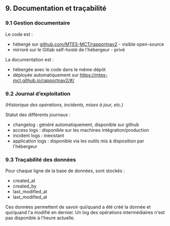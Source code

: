 ## 9. Documentation et traçabilité

### 9.1 Gestion documentaire

Le code est :
- hébergé sur [github.com/MTES-MCT/rapportnav2](https://github.com/MTES-MCT/rapportnav2) - visible open-source
- mirroré sur le Gitlab self-hosté de l'hébergeur - privé

La documentation est :
- hébergée avec le code dans le même dépôt
- déployée automatiquement sur https://mtes-mct.github.io/rapportnav2/#/

### 9.2 Journal d’exploitation
_(Historique des opérations, incidents, mises à jour, etc.)_

Statut des différents journaux :
- changelog : généré automatiquement, disponible sur github
- access logs : disponible sur les machines intégration/production
- incident logs : inexistant
- application logs : disponible via les outils mis à disposition par l'hébergeur

### 9.3 Traçabilité des données

Pour chaque ligne de la base de données, sont stockés :
- created_at
- created_by
- last_modified_at
- last_modified_at

Ces données permettent de savoir qui/quand a été créé la donnée et qui/quand l'a modifié en dernier.
Un log des opérations intermédiaires n'est pas disponible à l'heure actuelle.
